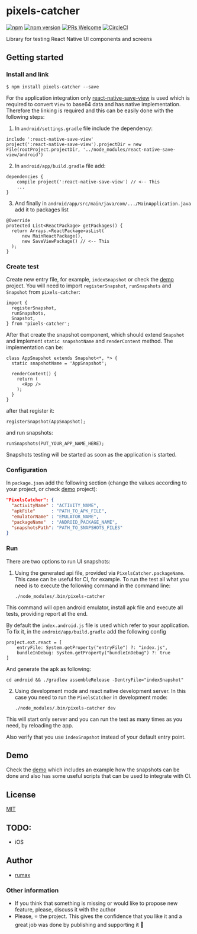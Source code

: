 
# pixels-catcher

[![npm](https://img.shields.io/npm/l/express.svg)](https://github.com/rumax/react-native-PixelsCatcher)
[![npm version](https://badge.fury.io/js/pixels-catcher.svg)](https://badge.fury.io/js/pixels-catcher)
[![PRs Welcome](https://img.shields.io/badge/PRs-welcome-brightgreen.svg?style=flat-square)](http://makeapullrequest.com)
[![CircleCI](https://circleci.com/gh/rumax/react-native-PixelsCatcher.svg?style=shield)](https://circleci.com/gh/rumax/react-native-PixelsCatcher)

 Library for testing React Native UI components and screens

## Getting started

### Install and link

`$ npm install pixels-catcher --save`

For the application integration only [react-native-save-view](https://www.npmjs.com/package/react-native-save-view) is used which is required to convert `View` to base64 data and has native implementation. Therefore the linking is required and this can be easily done with the following steps:

  1) In `android/settings.gradle` file include the dependency:
```
include ':react-native-save-view'
project(':react-native-save-view').projectDir = new File(rootProject.projectDir, '../node_modules/react-native-save-view/android')
```
  2) In `android/app/build.gradle` file add:
```
dependencies {
    compile project(':react-native-save-view') // <-- This
    ...
}
```
  3) And finally in `android/app/src/main/java/com/.../MainApplication.java` add it to packages list
```
@Override
protected List<ReactPackage> getPackages() {
  return Arrays.<ReactPackage>asList(
      new MainReactPackage(),
      new SaveViewPackage() // <-- This
  );
}
```

### Create test

Create new entry file, for example, `indexSnapshot` or check the [demo](https://github.com/rumax/PixelsCatcher/tree/master/demo) project. You will need to import `registerSnapshot`, `runSnapshots` and `Snapshot` from `pixels-catcher`:

```
import {
  registerSnapshot,
  runSnapshots,
  Snapshot,
} from 'pixels-catcher';
```

After that create the snapshot component, which should extend `Snapshot` and implement `static snapshotName` and `renderContent` method. The implementation can be:

```
class AppSnapshot extends Snapshot<*, *> {
  static snapshotName = 'AppSnapshot';

  renderContent() {
    return (
      <App />
    );
  }
}
```

after that register it:

```
registerSnapshot(AppSnapshot);
```

and run snapshots:

```
runSnapshots(PUT_YOUR_APP_NAME_HERE);
```

Snapshots testing will be started as soon as the application is started.

### Configuration

In `package.json` add the following section (change the values according to your project, or check [demo](https://github.com/rumax/PixelsCatcher/tree/master/demo) project):

```json
"PixelsCatcher": {
  "activityName" : "ACTIVITY_NAME",
  "apkFile"      : "PATH_TO_APK_FILE",
  "emulatorName" : "EMULATOR_NAME",
  "packageName"  : "ANDROID_PACKAGE_NAME",
  "snapshotsPath": "PATH_TO_SNAPSHOTS_FILES"
}
```

### Run

There are two options to run UI snapshots:

  1) Using the generated api file, provided via `PixelsCatcher.packageName`. This case can be useful for CI, for example. To run the test all what you need is to execute the following command in the command line:

      `./node_modules/.bin/pixels-catcher`

  This command will open android emulator, install apk file and execute all tests, providing report at the end.

  By default the `index.android.js` file is used which refer to your application. To fix it, in the `android/app/build.gradle` add the following config

```
project.ext.react = [
    entryFile: System.getProperty("entryFile") ?: "index.js",
    bundleInDebug: System.getProperty("bundleInDebug") ?: true
]
```

  And generate the apk as following:

```
cd android && ./gradlew assembleRelease -DentryFile="indexSnapshot"
```

  2) Using development mode and react native development server. In this case you need to run the `PixelsCatcher` in development mode:

      `./node_modules/.bin/pixels-catcher dev`

  This will start only server and you can run the test as many times as you need, by reloading the app.

  Also verify that you use `indexSnapshot` instead of your default entry point.

## Demo
Check the [demo](https://github.com/rumax/PixelsCatcher/tree/master/demo) which includes an example how the snapshots can be done and also has some useful scripts that can be used to integrate with CI.

## License

[MIT](https://opensource.org/licenses/MIT)

## TODO:
  - iOS

## Author

  - [rumax](https://github.com/rumax)

### Other information

  - If you think that something is missing or would like to propose new feature, please, discuss it with the author
  - Please, ⭐️ the project. This gives the confidence that you like it and a great job was done by publishing and supporting it 🤩

